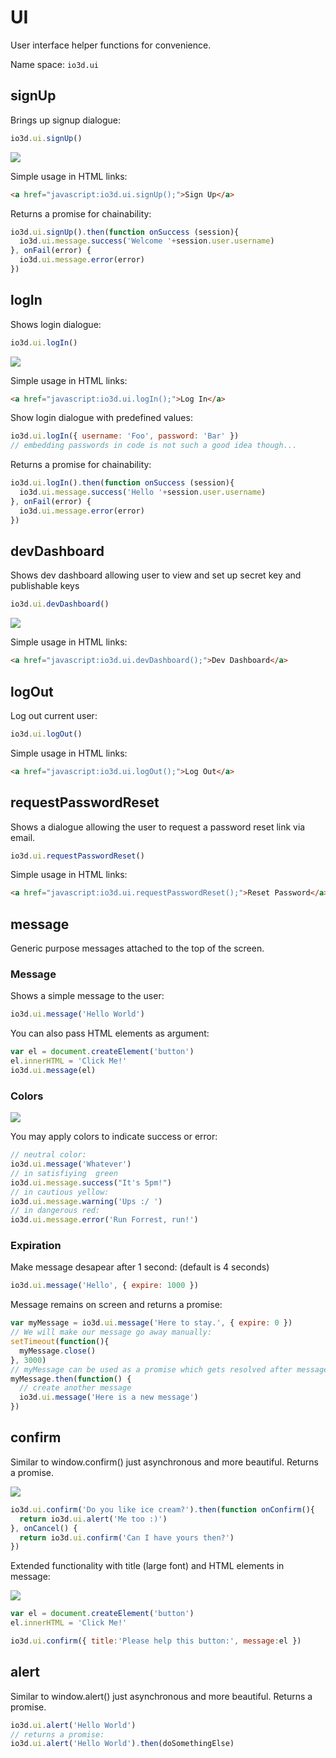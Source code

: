 # UI

User interface helper functions for convenience.

Name space: `io3d.ui`

## signUp

Brings up signup dialogue:
```javascript
io3d.ui.signUp()
```

<img style="max-width:500px;" src="https://storage.3d.io/279ecbf2-02eb-49b0-a7b8-ddcdafdfb4fb/2017-08-08_14-52-32_hTTo66/https___3d_io_signup_.jpg"/>

Simple usage in HTML links:
```html
<a href="javascript:io3d.ui.signUp();">Sign Up</a>
```

Returns a promise for chainability:
```javascript
io3d.ui.signUp().then(function onSuccess (session){
  io3d.ui.message.success('Welcome '+session.user.username)
}, onFail(error) {
  io3d.ui.message.error(error)
})
```

## logIn

Shows login dialogue:
```javascript
io3d.ui.logIn()
```

<img style="max-width:500px;" src="https://storage.3d.io/279ecbf2-02eb-49b0-a7b8-ddcdafdfb4fb/2017-08-08_14-48-24_KFj4Lp/https___3d_io_login_.jpg"/>

Simple usage in HTML links:
```html
<a href="javascript:io3d.ui.logIn();">Log In</a>
```

Show login dialogue with predefined values:
```javascript
io3d.ui.logIn({ username: 'Foo', password: 'Bar' })
// embedding passwords in code is not such a good idea though...
```

Returns a promise for chainability:
```javascript
io3d.ui.logIn().then(function onSuccess (session){
  io3d.ui.message.success('Hello '+session.user.username)
}, onFail(error) {
  io3d.ui.message.error(error)
})
```

## devDashboard

Shows dev dashboard allowing user to view and set up secret key and publishable keys
```javascript
io3d.ui.devDashboard()
```

<img style="max-width:500px;" src="https://storage.3d.io/279ecbf2-02eb-49b0-a7b8-ddcdafdfb4fb/2017-08-08_14-59-55_xYJsYv/dev-dashboard.jpg"/>

Simple usage in HTML links:
```html
<a href="javascript:io3d.ui.devDashboard();">Dev Dashboard</a>
```

## logOut

Log out current user:
```javascript
io3d.ui.logOut()
```

Simple usage in HTML links:
```html
<a href="javascript:io3d.ui.logOut();">Log Out</a>
```

## requestPasswordReset

Shows a dialogue allowing the user to request a password reset link via email. 
```javascript
io3d.ui.requestPasswordReset()
```

Simple usage in HTML links:
```html
<a href="javascript:io3d.ui.requestPasswordReset();">Reset Password</a>
```

## message

Generic purpose messages attached to the top of the screen. 

### Message

Shows a simple message to the user:
```javascript
io3d.ui.message('Hello World')
```

You can also pass HTML elements as argument:
```javascript
var el = document.createElement('button')
el.innerHTML = 'Click Me!'
io3d.ui.message(el)
```

### Colors

<img style="max-width:500px;" src="https://storage.3d.io/279ecbf2-02eb-49b0-a7b8-ddcdafdfb4fb/2017-08-08_14-57-42_GyQCCi/https___3d_io_messages.jpg"/>

You may apply colors to indicate success or error:
```javascript
// neutral color:
io3d.ui.message('Whatever')
// in satisfiying  green
io3d.ui.message.success("It's 5pm!")
// in cautious yellow:
io3d.ui.message.warning('Ups :/ ')
// in dangerous red:
io3d.ui.message.error('Run Forrest, run!')
```

### Expiration

Make message desapear after 1 second: (default is 4 seconds)
```javascript
io3d.ui.message('Hello', { expire: 1000 })
```

Message remains on screen and returns a promise:
```javascript
var myMessage = io3d.ui.message('Here to stay.', { expire: 0 })
// We will make our message go away manually:
setTimeout(function(){
  myMessage.close()
}, 3000)
// myMessage can be used as a promise which gets resolved after message closes
myMessage.then(function() {
  // create another message
  io3d.ui.message('Here is a new message')
})
```

## confirm

Similar to window.confirm() just asynchronous and more beautiful. Returns a promise.

<img style="max-width:500px;" src="https://storage.3d.io/279ecbf2-02eb-49b0-a7b8-ddcdafdfb4fb/2017-08-08_15-01-50_p0ztHI/confirm.jpg"/>

```javascript
io3d.ui.confirm('Do you like ice cream?').then(function onConfirm(){
  return io3d.ui.alert('Me too :)')
}, onCancel() {
  return io3d.ui.confirm('Can I have yours then?')
})
```

Extended functionality with title (large font) and HTML elements in message:

<img style="max-width:500px;" src="https://storage.3d.io/279ecbf2-02eb-49b0-a7b8-ddcdafdfb4fb/2017-08-08_15-08-22_GjHweB/confirm-extended.jpg"/>

```javascript
var el = document.createElement('button')
el.innerHTML = 'Click Me!'

io3d.ui.confirm({ title:'Please help this button:', message:el })
```

## alert

Similar to window.alert() just asynchronous and more beautiful. Returns a promise.
```javascript
io3d.ui.alert('Hello World')
// returns a promise:
io3d.ui.alert('Hello World').then(doSomethingElse)
```
